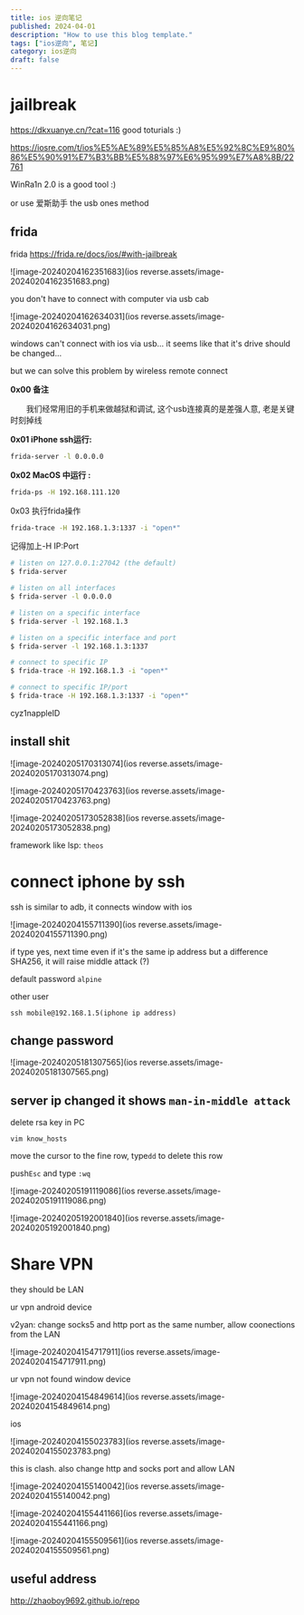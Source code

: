 ```yaml
---
title: ios 逆向笔记
published: 2024-04-01
description: "How to use this blog template."
tags: ["ios逆向", 笔记]
category: ios逆向
draft: false
---
```


# jailbreak

https://dkxuanye.cn/?cat=116 good toturials :)

https://iosre.com/t/ios%E5%AE%89%E5%85%A8%E5%92%8C%E9%80%86%E5%90%91%E7%B3%BB%E5%88%97%E6%95%99%E7%A8%8B/22761

WinRa1n 2.0 is a good tool :)

or use 爱斯助手 the usb ones method

## frida

frida https://frida.re/docs/ios/#with-jailbreak

![image-20240204162351683](ios reverse.assets/image-20240204162351683.png)

you don't have to connect with computer via usb cab

![image-20240204162634031](ios reverse.assets/image-20240204162634031.png)

windows can't connect with ios via usb... it seems like that it's drive should be changed...

but we can solve this problem by wireless remote connect

**0x00 备注**

  我们经常用旧的手机来做越狱和调试, 这个usb连接真的是差强人意, 老是关键时刻掉线

**0x01 iPhone ssh运行:**

```bash
frida-server -l 0.0.0.0
```

**0x02 MacOS 中运行 :**

```bash
frida-ps -H 192.168.111.120
```

0x03 执行frida操作

```bash
frida-trace -H 192.168.1.3:1337 -i "open*"
```

记得加上-H IP:Port

```bash
# listen on 127.0.0.1:27042 (the default)
$ frida-server

# listen on all interfaces
$ frida-server -l 0.0.0.0

# listen on a specific interface
$ frida-server -l 192.168.1.3

# listen on a specific interface and port
$ frida-server -l 192.168.1.3:1337

# connect to specific IP
$ frida-trace -H 192.168.1.3 -i "open*"

# connect to specific IP/port
$ frida-trace -H 192.168.1.3:1337 -i "open*"
```

cyz1nappleID

## install shit

![image-20240205170313074](ios reverse.assets/image-20240205170313074.png)

![image-20240205170423763](ios reverse.assets/image-20240205170423763.png)

![image-20240205173052838](ios reverse.assets/image-20240205173052838.png)



framework like lsp: `theos`



# connect iphone by ssh

ssh is similar to adb, it connects window with ios

![image-20240204155711390](ios reverse.assets/image-20240204155711390.png)

if type yes, next time even if it's the same ip address but a difference SHA256, it will raise middle attack (?)

default password `alpine`

other user

`ssh mobile@192.168.1.5(iphone ip address)`

## change password 

![image-20240205181307565](ios reverse.assets/image-20240205181307565.png)

## server ip changed it shows `man-in-middle attack`

delete rsa key in PC

`vim know_hosts`

move the cursor to the fine row, type`dd` to delete this row

push`Esc` and type `:wq`

![image-20240205191119086](ios reverse.assets/image-20240205191119086.png)

![image-20240205192001840](ios reverse.assets/image-20240205192001840.png)

# Share VPN

they should be LAN

ur vpn android device

v2yan: change socks5 and http port as the same number, allow coonections from the LAN

![image-20240204154717911](ios reverse.assets/image-20240204154717911.png)

ur vpn not found window device

![image-20240204154849614](ios reverse.assets/image-20240204154849614.png)

ios

![image-20240204155023783](ios reverse.assets/image-20240204155023783.png)

this is clash. also change http and socks port and allow LAN

![image-20240204155140042](ios reverse.assets/image-20240204155140042.png)

![image-20240204155441166](ios reverse.assets/image-20240204155441166.png)

![image-20240204155509561](ios reverse.assets/image-20240204155509561.png)



## useful address

http://zhaoboy9692.github.io/repo